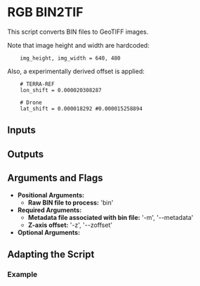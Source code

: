 # RGB BIN2TIF

This script converts BIN files to GeoTIFF images.

Note that image height and width are hardcoded:

```
    img_height, img_width = 640, 480
```

Also, a experimentally derived offset is applied:

```
    # TERRA-REF
    lon_shift = 0.000020308287

    # Drone
    lat_shift = 0.000018292 #0.000015258894
```

## Inputs

## Outputs

## Arguments and Flags
* **Positional Arguments:** 
    * **Raw BIN file to process:** 'bin' 
* **Required Arguments:**
    * **Metadata file associated with bin file:** '-m', '--metadata'                
    * **Z-axis offset:** '-z', '--zoffset'
* **Optional Arguments:**
       
## Adapting the Script
                                        
### Example
